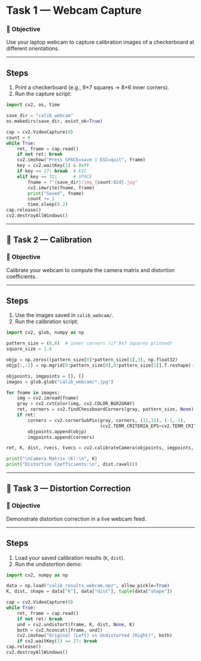 # Task 1 — Webcam Capture

### 🎯 Objective
Use your laptop webcam to capture calibration images of a checkerboard at different orientations.

---

## Steps
1. Print a checkerboard (e.g., 9×7 squares → 8×6 inner corners).
2. Run the capture script:

```python
import cv2, os, time

save_dir = "calib_webcam"
os.makedirs(save_dir, exist_ok=True)

cap = cv2.VideoCapture(0)
count = 0
while True:
    ret, frame = cap.read()
    if not ret: break
    cv2.imshow("Press SPACE=save | ESC=quit", frame)
    key = cv2.waitKey(1) & 0xFF
    if key == 27: break  # ESC
    elif key == 32:      # SPACE
        fname = f"{save_dir}/img_{count:02d}.jpg"
        cv2.imwrite(fname, frame)
        print("Saved", fname)
        count += 1
        time.sleep(0.2)
cap.release()
cv2.destroyAllWindows()
```

---

## 📄 Task 2 — Calibration

### 🎯 Objective
Calibrate your webcam to compute the camera matrix and distortion coefficients.

---

## Steps
1. Use the images saved in `calib_webcam/`.
2. Run the calibration script:

```python
import cv2, glob, numpy as np

pattern_size = (8,6)  # inner corners (if 9x7 squares printed)
square_size = 1.0

objp = np.zeros((pattern_size[0]*pattern_size[1],3), np.float32)
objp[:,:2] = np.mgrid[0:pattern_size[0],0:pattern_size[1]].T.reshape(-1,2) * square_size

objpoints, imgpoints = [], []
images = glob.glob("calib_webcam/*.jpg")

for fname in images:
    img = cv2.imread(fname)
    gray = cv2.cvtColor(img, cv2.COLOR_BGR2GRAY)
    ret, corners = cv2.findChessboardCorners(gray, pattern_size, None)
    if ret:
        corners = cv2.cornerSubPix(gray, corners, (11,11), (-1,-1),
                                   (cv2.TERM_CRITERIA_EPS+cv2.TERM_CRITERIA_MAX_ITER,30,0.001))
        objpoints.append(objp)
        imgpoints.append(corners)

ret, K, dist, rvecs, tvecs = cv2.calibrateCamera(objpoints, imgpoints, gray.shape[::-1], None, None)

print("\nCamera Matrix (K):\n", K)
print("Distortion Coefficients:\n", dist.ravel())
```

---

## 📄 Task 3 — Distortion Correction

### 🎯 Objective
Demonstrate distortion correction in a live webcam feed.

---

## Steps
1. Load your saved calibration results (`K`, `dist`).
2. Run the undistortion demo:

```python
import cv2, numpy as np

data = np.load("calib_results_webcam.npz", allow_pickle=True)
K, dist, shape = data["K"], data["dist"], tuple(data["shape"])

cap = cv2.VideoCapture(0)
while True:
    ret, frame = cap.read()
    if not ret: break
    und = cv2.undistort(frame, K, dist, None, K)
    both = cv2.hconcat([frame, und])
    cv2.imshow("Original (Left) vs Undistorted (Right)", both)
    if cv2.waitKey(1) == 27: break
cap.release()
cv2.destroyAllWindows()
